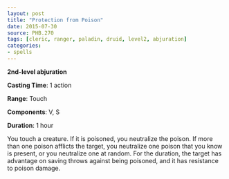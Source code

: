 ```yaml
---
layout: post
title: "Protection from Poison"
date: 2015-07-30
source: PHB.270
tags: [cleric, ranger, paladin, druid, level2, abjuration]
categories:
- spells
---
```


**2nd-level abjuration**

**Casting Time**: 1 action

**Range**: Touch

**Components**: V, S

**Duration**: 1 hour

You touch a creature. If it is poisoned, you neutralize the poison. If more than one poison afflicts the target, you neutralize one poison that you know is present, or you neutralize one at random. For the duration, the target has advantage on saving throws against being poisoned, and it has resistance to poison damage.
